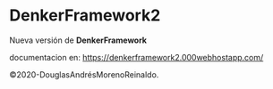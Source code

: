 # DenkerFramework2
Nueva versión de **DenkerFramework**

documentacion en:  https://denkerframework2.000webhostapp.com/

©2020-DouglasAndrésMorenoReinaldo.
